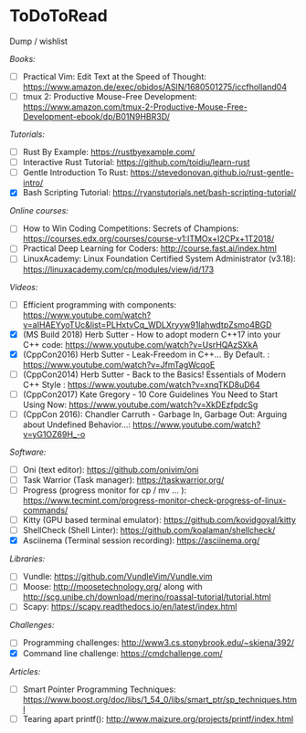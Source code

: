 # ToDoToRead
Dump / wishlist

*Books:*

- [ ] Practical Vim: Edit Text at the Speed of Thought: https://www.amazon.de/exec/obidos/ASIN/1680501275/iccfholland04
- [ ] tmux 2: Productive Mouse-Free Development: https://www.amazon.com/tmux-2-Productive-Mouse-Free-Development-ebook/dp/B01N9HBR3D/

*Tutorials:*

- [ ] Rust By Example: https://rustbyexample.com/
- [ ] Interactive Rust Tutorial: https://github.com/toidiu/learn-rust
- [ ] Gentle Introduction To Rust: https://stevedonovan.github.io/rust-gentle-intro/
- [x] Bash Scripting Tutorial: https://ryanstutorials.net/bash-scripting-tutorial/

*Online courses:*

- [ ] How to Win Coding Competitions: Secrets of Champions: https://courses.edx.org/courses/course-v1:ITMOx+I2CPx+1T2018/
- [ ] Practical Deep Learning for Coders: http://course.fast.ai/index.html
- [ ] LinuxAcademy: Linux Foundation Certified System Administrator (v3.18): https://linuxacademy.com/cp/modules/view/id/173

*Videos:*
- [ ] Efficient programming with components: https://www.youtube.com/watch?v=aIHAEYyoTUc&list=PLHxtyCq_WDLXryyw91lahwdtpZsmo4BGD
- [x] (MS Build 2018) Herb Sutter - How to adopt modern C++17 into your C++ code: https://www.youtube.com/watch?v=UsrHQAzSXkA
- [x] (CppCon2016) Herb Sutter - Leak-Freedom in C++... By Default. : https://www.youtube.com/watch?v=JfmTagWcqoE
- [ ] (CppCon2014) Herb Sutter - Back to the Basics! Essentials of Modern C++ Style : https://www.youtube.com/watch?v=xnqTKD8uD64
- [ ] (CppCon2017) Kate Gregory - 10 Core Guidelines You Need to Start Using Now: https://www.youtube.com/watch?v=XkDEzfpdcSg
- [ ] (CppCon 2016): Chandler Carruth - Garbage In, Garbage Out: Arguing about Undefined Behavior...: https://www.youtube.com/watch?v=yG1OZ69H_-o

*Software:*

- [ ] Oni (text editor): https://github.com/onivim/oni
- [ ] Task Warrior (Task manager): https://taskwarrior.org/
- [ ] Progress (progress monitor for cp / mv ... ): https://www.tecmint.com/progress-monitor-check-progress-of-linux-commands/
- [ ] Kitty (GPU based terminal emulator): https://github.com/kovidgoyal/kitty
- [ ] ShellCheck (Shell Linter): https://github.com/koalaman/shellcheck/
- [x] Asciinema (Terminal session recording): https://asciinema.org/

*Libraries:*

- [ ] Vundle: https://github.com/VundleVim/Vundle.vim
- [ ] Moose: http://moosetechnology.org/ along with http://scg.unibe.ch/download/merino/roassal-tutorial/tutorial.html
- [ ] Scapy: https://scapy.readthedocs.io/en/latest/index.html

*Challenges:*

- [ ] Programming challenges: http://www3.cs.stonybrook.edu/~skiena/392/
- [x] Command line challenge: https://cmdchallenge.com/

*Articles:*

- [ ] Smart Pointer Programming Techniques: https://www.boost.org/doc/libs/1_54_0/libs/smart_ptr/sp_techniques.html
- [ ] Tearing apart printf(): http://www.maizure.org/projects/printf/index.html
